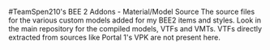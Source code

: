 #TeamSpen210's BEE 2 Addons - Material/Model Source
The source files for the various custom models added for my BEE2 items and styles.
Look in the main repository for the compiled models, VTFs and VMTs. VTFs directly extracted from sources like Portal 1's VPK are not present here.
